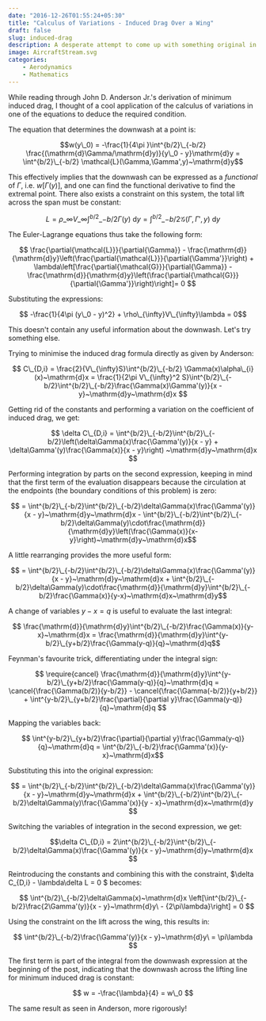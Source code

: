 ```yaml
---
date: "2016-12-26T01:55:24+05:30"
title: "Calculus of Variations - Induced Drag Over a Wing"
draft: false
slug: induced-drag
description: A desperate attempt to come up with something original in aerodynamics using studies from physics, only having found it to be already discovered in the 1960s.
image: AircraftStream.svg
categories: 
    - Aerodynamics
    - Mathematics
---
```


While reading through John D. Anderson Jr.'s derivation of minimum induced drag, I thought of a cool application of the calculus of variations in one of the equations to deduce the required condition.

The equation that determines the downwash at a point is:

$$w(y\_0) = -\frac{1}{4\pi }\int^{b/2}\_{-b/2} \frac{(\mathrm{d}\Gamma/\mathrm{d}y)}{y\_0 - y}\mathrm{d}y = \int^{b/2}\_{-b/2} \mathcal{L}(\Gamma,\Gamma',y)~\mathrm{d}y$$ 

This effectively implies that the downwash can be expressed as a *functional* of $\Gamma$, i.e. $w\left[\Gamma(y)\right]$, and one can find the functional derivative to find the extremal point. There also exists a constraint on this system, the total lift across the span must be constant:

$$ L = \rho\_{\infty} V\_{\infty}\int^{b/2}\_{-b/2} \Gamma(y)~\mathrm{d}y = \int^{b/2}\_{-b/2} \mathcal{G}(\Gamma,\Gamma',y)~\mathrm{d}y$$

The Euler-Lagrange equations thus take the following form:

$$ \frac{\partial{\mathcal{L}}}{\partial{\Gamma}} - \frac{\mathrm{d}}{\mathrm{d}y}\left(\frac{\partial{\mathcal{L}}}{\partial{\Gamma'}}\right) + \lambda\left[\frac{\partial{\mathcal{G}}}{\partial{\Gamma}} - \frac{\mathrm{d}}{\mathrm{d}y}\left(\frac{\partial{\mathcal{G}}}{\partial{\Gamma'}}\right)\right]= 0 $$

Substituting the expressions:

$$ -\frac{1}{4\pi  (y\_0 - y)^2} + \rho\_{\infty}V\_{\infty}\lambda = 0$$

This doesn't contain any useful information about the downwash. Let's try something else.

Trying to minimise the induced drag formula directly as given by Anderson:

$$ C\_{D,i} = \frac{2}{V\_{\infty}S}\int^{b/2}\_{-b/2} \Gamma(x)\alpha\_{i}(x)~\mathrm{d}x = \frac{1}{2\pi V\_{\infty}^2 S}\int^{b/2}\_{-b/2}\int^{b/2}\_{-b/2}\frac{\Gamma(x)\Gamma'(y)}{x - y}~\mathrm{d}y~\mathrm{d}x $$

Getting rid of the constants and performing a variation on the coefficient of induced drag, we get:

$$ \delta C\_{D,i} = \int^{b/2}\_{-b/2}\int^{b/2}\_{-b/2}\left(\delta\Gamma(x)\frac{\Gamma'(y)}{x - y} + \delta\Gamma'(y)\frac{\Gamma(x)}{x - y}\right) ~\mathrm{d}y~\mathrm{d}x $$

Performing integration by parts on the second expression, keeping in mind that the first term of the evaluation disappears because the circulation at the endpoints (the boundary conditions of this problem) is zero:

$$ = \int^{b/2}\_{-b/2}\int^{b/2}\_{-b/2}\delta\Gamma(x)\frac{\Gamma'(y)}{x - y}~\mathrm{d}y~\mathrm{d}x - \int^{b/2}\_{-b/2}\int^{b/2}\_{-b/2}\delta\Gamma(y)\cdot\frac{\mathrm{d}}{\mathrm{d}y}\left(\frac{\Gamma(x)}{x-y}\right)~\mathrm{d}y~\mathrm{d}x$$

A little rearranging provides the more useful form:

$$ = \int^{b/2}\_{-b/2}\int^{b/2}\_{-b/2}\delta\Gamma(x)\frac{\Gamma'(y)}{x - y}~\mathrm{d}y~\mathrm{d}x + \int^{b/2}\_{-b/2}\delta\Gamma(y)\cdot\frac{\mathrm{d}}{\mathrm{d}y}\int^{b/2}\_{-b/2}\frac{\Gamma(x)}{y-x}~\mathrm{d}x~\mathrm{d}y$$

A change of variables $y-x = q$ is useful to evaluate the last integral:

$$ \frac{\mathrm{d}}{\mathrm{d}y}\int^{b/2}\_{-b/2}\frac{\Gamma(x)}{y-x}~\mathrm{d}x = \frac{\mathrm{d}}{\mathrm{d}y}\int^{y-b/2}\_{y+b/2}\frac{\Gamma(y-q)}{q}~\mathrm{d}q$$

Feynman's favourite trick, differentiating under the integral sign:

$$ \require{cancel} \frac{\mathrm{d}}{\mathrm{d}y}\int^{y-b/2}\_{y+b/2}\frac{\Gamma(y-q)}{q}~\mathrm{d}q = \cancel{\frac{\Gamma(b/2)}{y-b/2}} - \cancel{\frac{\Gamma(-b/2)}{y+b/2}} + \int^{y-b/2}\_{y+b/2}\frac{\partial}{\partial y}\frac{\Gamma(y-q)}{q}~\mathrm{d}q $$

Mapping the variables back:

$$ \int^{y-b/2}\_{y+b/2}\frac{\partial}{\partial y}\frac{\Gamma(y-q)}{q}~\mathrm{d}q = \int^{b/2}\_{-b/2}\frac{\Gamma'(x)}{y-x}~\mathrm{d}x$$

Substituting this into the original expression:

$$ = \int^{b/2}\_{-b/2}\int^{b/2}\_{-b/2}\delta\Gamma(x)\frac{\Gamma'(y)}{x - y}~\mathrm{d}y~\mathrm{d}x + \int^{b/2}\_{-b/2}\int^{b/2}\_{-b/2}\delta\Gamma(y)\frac{\Gamma'(x)}{y - x}~\mathrm{d}x~\mathrm{d}y $$

Switching the variables of integration in the second expression, we get:

$$\delta C\_{D,i} = 2\int^{b/2}\_{-b/2}\int^{b/2}\_{-b/2}\delta\Gamma(x)\frac{\Gamma'(y)}{x - y}~\mathrm{d}y~\mathrm{d}x $$

Reintroducing the constants and combining this with the constraint, $\delta C\_{D,i} - \lambda\delta L = 0 $ becomes:

$$ \int^{b/2}\_{-b/2}\delta\Gamma(x)~\mathrm{d}x \left[\int^{b/2}\_{-b/2}\frac{2\Gamma'(y)}{x - y}~\mathrm{d}y\ - {2\pi\lambda}\right] = 0 $$

Using the constraint on the lift across the wing, this results in:

$$ \int^{b/2}\_{-b/2}\frac{\Gamma'(y)}{x - y}~\mathrm{d}y\ = \pi\lambda $$

The first term is part of the integral from the downwash expression at the beginning of the post, indicating that the downwash across the lifting line for minimum induced drag is constant:

$$ w = -\frac{\lambda}{4} = w\_0 $$

The same result as seen in Anderson, more rigorously!